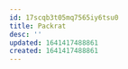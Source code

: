 ```yaml
---
id: 17scqb3t05mq7565iy6tsu0
title: Packrat
desc: ''
updated: 1641417488861
created: 1641417488861
---
```



